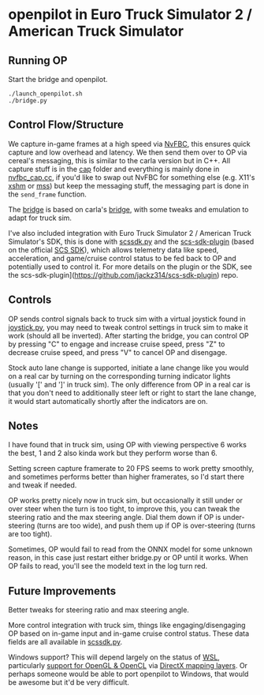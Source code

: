openpilot in Euro Truck Simulator 2 / American Truck Simulator
=====================

## Running OP

Start the bridge and openpilot.
```
./launch_openpilot.sh
./bridge.py
```

## Control Flow/Structure

We capture in-game frames at a high speed via [NvFBC](https://developer.nvidia.com/capture-sdk), this ensures quick capture and low overhead and latency. We then send them over to OP via cereal's messaging, this is similar to the carla version but in C++. All capture stuff is in the [cap](cap) folder and everything is mainly done in [nvfbc_cap.cc](cap/nvfbc_cap.cc), if you'd like to swap out NvFBC for something else (e.g. X11's [xshm](https://linux.die.net/man/3/xshm) or [mss](https://github.com/BoboTiG/python-mss)) but keep the messaging stuff, the messaging part is done in the `send_frame` function.

The [bridge](bridge.py) is based on carla's [bridge](../sim/bridge.py), with some tweaks and emulation to adapt for truck sim. 

I've also included integration with Euro Truck Simulator 2 / American Truck Simulator's SDK, this is done with [scssdk.py](scssdk.py) and the [scs-sdk-plugin](https://github.com/jackz314/scs-sdk-plugin) (based on the official [SCS SDK](https://modding.scssoft.com/wiki/Documentation/Engine/SDK/Telemetry)), which allows telemetry data like speed, acceleration, and game/cruise control status to be fed back to OP and potentially used to control it. For more details on the plugin or the SDK, see the scs-sdk-plugin](https://github.com/jackz314/scs-sdk-plugin) repo.

## Controls

OP sends control signals back to truck sim with a virtual joystick found in [joystick.py](joystick.py), you may need to tweak control settings in truck sim to make it work (should all be inverted). After starting the bridge, you can control OP by pressing "C" to engage and increase cruise speed, press "Z" to decrease cruise speed, and press "V" to cancel OP and disengage.

Stock auto lane change is supported, initiate a lane change like you would on a real car by turning on the corresponding turning indicator lights (usually '[' and ']' in truck sim). The only difference from OP in a real car is that you don't need to additionally steer left or right to start the lane change, it would start automatically shortly after the indicators are on.

## Notes

I have found that in truck sim, using OP with viewing perspective 6 works the best, 1 and 2 also kinda work but they perform worse than 6. 

Setting screen capture framerate to 20 FPS seems to work pretty smoothly, and sometimes performs better than higher framerates, so I'd start there and tweak if needed. 

OP works pretty nicely now in truck sim, but occasionally it still under or over steer when the turn is too tight, to improve this, you can tweak the steering ratio and the max steering angle. Dial them down if OP is under-steering (turns are too wide), and push them up if OP is over-steering (turns are too tight). 

Sometimes, OP would fail to read from the ONNX model for some unknown reason, in this case just restart either bridge.py or OP until it works. When OP fails to read, you'll see the modeld text in the log turn red.

## Future Improvements

Better tweaks for steering ratio and max steering angle.

More control integration with truck sim, things like engaging/disengaging OP based on in-game input and in-game cruise control status. These data fields are all available in [scssdk.py](scssdk.py).

Windows support? This will depend largely on the status of [WSL](https://docs.microsoft.com/en-us/windows/wsl/), particularly [support for OpenGL & OpenCL](https://devblogs.microsoft.com/directx/in-the-works-opencl-and-opengl-mapping-layers-to-directx/) via [DirectX mapping layers](https://devblogs.microsoft.com/directx/in-the-works-opencl-and-opengl-mapping-layers-to-directx/). Or perhaps someone would be able to port openpilot to Windows, that would be awesome but it'd be very difficult.
